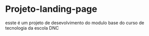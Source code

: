 # Projeto-landing-page
esste é um projeto de desevolvimento do modulo base do curso de tecnologia da escola DNC

